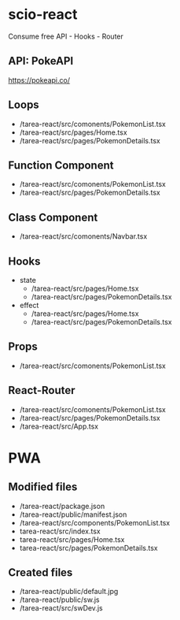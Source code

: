 # scio-react
Consume free API - Hooks - Router

## API: PokeAPI
https://pokeapi.co/

## Loops
- /tarea-react/src/comonents/PokemonList.tsx
- /tarea-react/src/pages/Home.tsx
- /tarea-react/src/pages/PokemonDetails.tsx

## Function Component
- /tarea-react/src/comonents/PokemonList.tsx
- /tarea-react/src/pages/PokemonDetails.tsx

## Class Component
- /tarea-react/src/comonents/Navbar.tsx

## Hooks
- state
  - /tarea-react/src/pages/Home.tsx
  - /tarea-react/src/pages/PokemonDetails.tsx
- effect
  - /tarea-react/src/pages/Home.tsx
  - /tarea-react/src/pages/PokemonDetails.tsx

## Props
- /tarea-react/src/comonents/PokemonList.tsx

## React-Router
- /tarea-react/src/comonents/PokemonList.tsx
- /tarea-react/src/pages/PokemonDetails.tsx
- /tarea-react/src/App.tsx

# PWA
## Modified files
- /tarea-react/package.json
- /tarea-react/public/manifest.json
- /tarea-react/src/components/PokemonList.tsx
- tarea-react/src/index.tsx
- tarea-react/src/pages/Home.tsx
- tarea-react/src/pages/PokemonDetails.tsx

## Created files
- /tarea-react/public/default.jpg
- /tarea-react/public/sw.js
- /tarea-react/src/swDev.js
